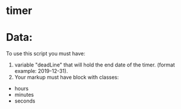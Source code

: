 # timer
Data:
================================

To use this script you must have:
1. variable "deadLine" that will hold the end date of the timer. (format example: 2019-12-31). 
2. Your markup must have block with classes:
* hours 
* minutes
* seconds
 
